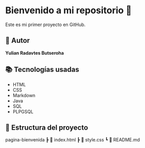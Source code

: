 # Bienvenido a mi repositorio 🚀
Este es mi primer proyecto en GitHub.
## 👤 Autor
**Yulian Radavtes Butseroha**
## 📚 Tecnologías usadas
- HTML
- CSS
- Markdown
- Java
- SQL
- PLPGSQL
## 📁 Estructura del proyecto
pagina-bienvenida
┣ 📄 index.html
┣ 📄 style.css
┗ 📄 README.md
